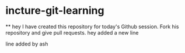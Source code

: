 # incture-git-learning

** hey I have created this repository for today's Github session. Fork his repository and give pull requests.
hey added a new line 

line added by ash
